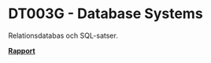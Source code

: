# DT003G - Database Systems

Relationsdatabas och SQL-satser.

[__Rapport__](https://github.com/albinronnkvist/Course_DT003G_DatabaseSystems/blob/master/DT003G_essay_sv.pdf)
